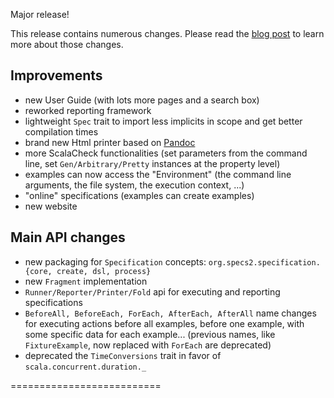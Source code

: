 Major release!

This release contains numerous changes. Please read the [blog post](http://bit.ly/specs2-three-blog-post) to learn more about those changes.

## Improvements

 * new User Guide (with lots more pages and a search box)
 * reworked reporting framework
 * lightweight `Spec` trait to import less implicits in scope and get better compilation times
 * brand new Html printer based on [Pandoc](http://johnmacfarlane.net/pandoc)
 * more ScalaCheck functionalities (set parameters from the command line, set `Gen/Arbitrary/Pretty` instances at the property level)
 * examples can now access the "Environment" (the command line arguments, the file system, the execution context, ...)
 * "online" specifications (examples can create examples)
 * new website
 
## Main API changes

 * new packaging for `Specification` concepts: `org.specs2.specification.{core, create, dsl, process}` 
 * new `Fragment` implementation
 * `Runner/Reporter/Printer/Fold` api for executing and reporting specifications
 * `BeforeAll, BeforeEach, ForEach, AfterEach, AfterAll` name changes for executing actions before all examples, before one example, with some specific data for each example... (previous names, like `FixtureExample`, now replaced with `ForEach` are deprecated)
 * deprecated the `TimeConversions` trait in favor of `scala.concurrent.duration._`

==========================

